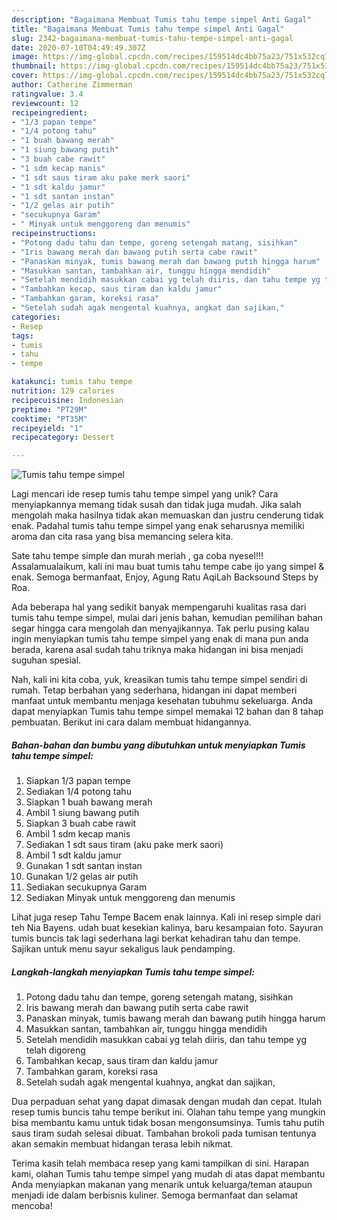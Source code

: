 ```yaml
---
description: "Bagaimana Membuat Tumis tahu tempe simpel Anti Gagal"
title: "Bagaimana Membuat Tumis tahu tempe simpel Anti Gagal"
slug: 2342-bagaimana-membuat-tumis-tahu-tempe-simpel-anti-gagal
date: 2020-07-10T04:49:49.307Z
image: https://img-global.cpcdn.com/recipes/159514dc4bb75a23/751x532cq70/tumis-tahu-tempe-simpel-foto-resep-utama.jpg
thumbnail: https://img-global.cpcdn.com/recipes/159514dc4bb75a23/751x532cq70/tumis-tahu-tempe-simpel-foto-resep-utama.jpg
cover: https://img-global.cpcdn.com/recipes/159514dc4bb75a23/751x532cq70/tumis-tahu-tempe-simpel-foto-resep-utama.jpg
author: Catherine Zimmerman
ratingvalue: 3.4
reviewcount: 12
recipeingredient:
- "1/3 papan tempe"
- "1/4 potong tahu"
- "1 buah bawang merah"
- "1 siung bawang putih"
- "3 buah cabe rawit"
- "1 sdm kecap manis"
- "1 sdt saus tiram aku pake merk saori"
- "1 sdt kaldu jamur"
- "1 sdt santan instan"
- "1/2 gelas air putih"
- "secukupnya Garam"
- " Minyak untuk menggoreng dan menumis"
recipeinstructions:
- "Potong dadu tahu dan tempe, goreng setengah matang, sisihkan"
- "Iris bawang merah dan bawang putih serta cabe rawit"
- "Panaskan minyak, tumis bawang merah dan bawang putih hingga harum"
- "Masukkan santan, tambahkan air, tunggu hingga mendidih"
- "Setelah mendidih masukkan cabai yg telah diiris, dan tahu tempe yg telah digoreng"
- "Tambahkan kecap, saus tiram dan kaldu jamur"
- "Tambahkan garam, koreksi rasa"
- "Setelah sudah agak mengental kuahnya, angkat dan sajikan,"
categories:
- Resep
tags:
- tumis
- tahu
- tempe

katakunci: tumis tahu tempe 
nutrition: 129 calories
recipecuisine: Indonesian
preptime: "PT29M"
cooktime: "PT35M"
recipeyield: "1"
recipecategory: Dessert

---
```



![Tumis tahu tempe simpel](https://img-global.cpcdn.com/recipes/159514dc4bb75a23/751x532cq70/tumis-tahu-tempe-simpel-foto-resep-utama.jpg)

Lagi mencari ide resep tumis tahu tempe simpel yang unik? Cara menyiapkannya memang tidak susah dan tidak juga mudah. Jika salah mengolah maka hasilnya tidak akan memuaskan dan justru cenderung tidak enak. Padahal tumis tahu tempe simpel yang enak seharusnya memiliki aroma dan cita rasa yang bisa memancing selera kita.

Sate tahu tempe simple dan murah meriah , ga coba nyesel!!! Assalamualaikum, kali ini mau buat tumis tahu tempe cabe ijo yang simpel &amp; enak. Semoga bermanfaat, Enjoy, Agung Ratu AqiLah Backsound Steps by Roa.

Ada beberapa hal yang sedikit banyak mempengaruhi kualitas rasa dari tumis tahu tempe simpel, mulai dari jenis bahan, kemudian pemilihan bahan segar hingga cara mengolah dan menyajikannya. Tak perlu pusing kalau ingin menyiapkan tumis tahu tempe simpel yang enak di mana pun anda berada, karena asal sudah tahu triknya maka hidangan ini bisa menjadi suguhan spesial.


Nah, kali ini kita coba, yuk, kreasikan tumis tahu tempe simpel sendiri di rumah. Tetap berbahan yang sederhana, hidangan ini dapat memberi manfaat untuk membantu menjaga kesehatan tubuhmu sekeluarga. Anda dapat menyiapkan Tumis tahu tempe simpel memakai 12 bahan dan 8 tahap pembuatan. Berikut ini cara dalam membuat hidangannya.

<!--inarticleads1-->

##### Bahan-bahan dan bumbu yang dibutuhkan untuk menyiapkan Tumis tahu tempe simpel:

1. Siapkan 1/3 papan tempe
1. Sediakan 1/4 potong tahu
1. Siapkan 1 buah bawang merah
1. Ambil 1 siung bawang putih
1. Siapkan 3 buah cabe rawit
1. Ambil 1 sdm kecap manis
1. Sediakan 1 sdt saus tiram (aku pake merk saori)
1. Ambil 1 sdt kaldu jamur
1. Gunakan 1 sdt santan instan
1. Gunakan 1/2 gelas air putih
1. Sediakan secukupnya Garam
1. Sediakan  Minyak untuk menggoreng dan menumis


Lihat juga resep Tahu Tempe Bacem enak lainnya. Kali ini resep simple dari teh Nia Bayens. udah buat kesekian kalinya, baru kesampaian foto. Sayuran tumis buncis tak lagi sederhana lagi berkat kehadiran tahu dan tempe. Sajikan untuk menu sayur sekaligus lauk pendamping. 

<!--inarticleads2-->

##### Langkah-langkah menyiapkan Tumis tahu tempe simpel:

1. Potong dadu tahu dan tempe, goreng setengah matang, sisihkan
1. Iris bawang merah dan bawang putih serta cabe rawit
1. Panaskan minyak, tumis bawang merah dan bawang putih hingga harum
1. Masukkan santan, tambahkan air, tunggu hingga mendidih
1. Setelah mendidih masukkan cabai yg telah diiris, dan tahu tempe yg telah digoreng
1. Tambahkan kecap, saus tiram dan kaldu jamur
1. Tambahkan garam, koreksi rasa
1. Setelah sudah agak mengental kuahnya, angkat dan sajikan,


Dua perpaduan sehat yang dapat dimasak dengan mudah dan cepat. Itulah resep tumis buncis tahu tempe berikut ini. Olahan tahu tempe yang mungkin bisa membantu kamu untuk tidak bosan mengonsumsinya. Tumis tahu putih saus tiram sudah selesai dibuat. Tambahan brokoli pada tumisan tentunya akan semakin membuat hidangan terasa lebih nikmat. 

Terima kasih telah membaca resep yang kami tampilkan di sini. Harapan kami, olahan Tumis tahu tempe simpel yang mudah di atas dapat membantu Anda menyiapkan makanan yang menarik untuk keluarga/teman ataupun menjadi ide dalam berbisnis kuliner. Semoga bermanfaat dan selamat mencoba!
